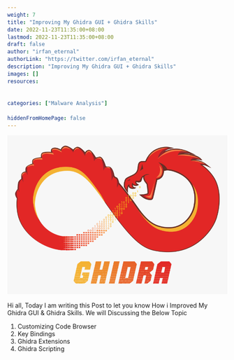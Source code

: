 ```yaml
---
weight: 7
title: "Improving My Ghidra GUI + Ghidra Skills"
date: 2022-11-23T11:35:00+08:00
lastmod: 2022-11-23T11:35:00+08:00
draft: false
author: "irfan_eternal"
authorLink: "https://twitter.com/irfan_eternal"
description: "Improving My Ghidra GUI + Ghidra Skills"
images: []
resources:


categories: ["Malware Analysis"]

hiddenFromHomePage: false
---
```

![image Ghidra](ghidra.png)

Hi all, Today I am writing this Post to let you know How i Improved  My Ghidra GUI & Ghidra Skills. We will Discussing the Below Topic

1) Customizing Code Browser
2) Key Bindings
3) Ghidra Extensions
4) Ghidra Scripting
